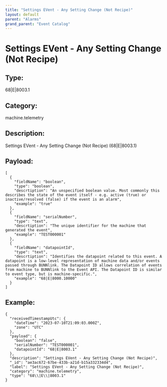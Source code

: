 ```yaml
---
title: "Settings EVent - Any Setting Change (Not Recipe)"
layout: default
parent: "Alarms"
grand_parent: "Event Catalog"
---
```


# Settings EVent - Any Setting Change (Not Recipe)

## Type:

68\|E\|8003.1

## Category:

machine.telemetry

## Description: 

Settings EVent - Any Setting Change (Not Recipe) (68\|E\|8003.1)

## Payload:

```
[
  {
    "fieldName": "boolean",
    "type": "boolean",
    "descrtiption": "An unspecified boolean value. Most commonly this describes the state of the event itself - e.g. active (true) or inactive/resolved (false) if the event is an alarm",
    "example": "true"
  },
  {
    "fieldName": "serialNumber",
    "type": "text",
    "descrtiption": "The unique identifier for the machine that generated the event",
    "example": "TEST000001"
  },
  {
    "fieldName": "datapointId",
    "type": "text",
    "descrtiption": "Identifies the datapoint related to this event. A datapoint is a low-level representation of machine data and/or events passed through BUNNlink. The Datapoint ID allows correlation of events from machine to BUNNlink to the Event API. The Datapoint ID is similar to event type, but is machine-specific.",
    "example": "68|E|8000.10000"
  }
]
```

## Example:

```
{
  "receivedTimestampUtc": {
    "dateTime": "2023-07-10T21:09:03.000Z",
    "zone": "UTC"
  },
  "payload": {
    "boolean": "false",
    "serialNumber": "TEST000001",
    "datapointId": "68|E|8003.1"
  },
  "description": "Settings EVent - Any Setting Change (Not Recipe)",
  "_id": "ae3ac672-67be-433b-a21d-b15a332334d4",
  "label": "Settings EVent - Any Setting Change (Not Recipe)",
  "category": "machine.telemetry",
  "type": "68\\|E\\|8003.1"
}
```
